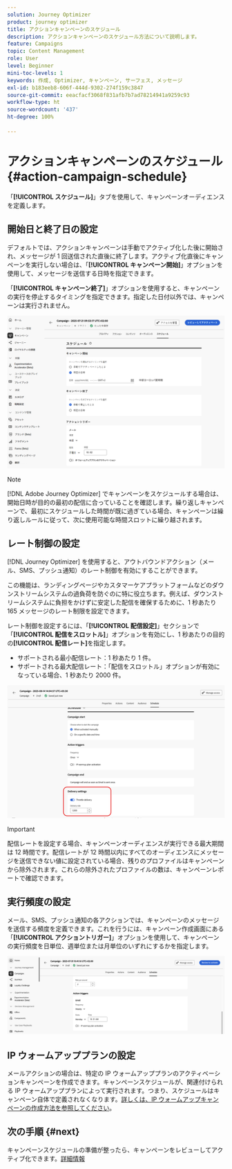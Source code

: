 ```yaml
---
solution: Journey Optimizer
product: journey optimizer
title: アクションキャンペーンのスケジュール
description: アクションキャンペーンのスケジュール方法について説明します。
feature: Campaigns
topic: Content Management
role: User
level: Beginner
mini-toc-levels: 1
keywords: 作成, Optimizer, キャンペーン, サーフェス, メッセージ
exl-id: b183eeb8-606f-444d-9302-274f159c3847
source-git-commit: eeacfacf3068f831afb7b7ad78214941a9259c93
workflow-type: ht
source-wordcount: '437'
ht-degree: 100%

---
```


# アクションキャンペーンのスケジュール {#action-campaign-schedule}

「**[!UICONTROL スケジュール]**」タブを使用して、キャンペーンオーディエンスを定義します。

## 開始日と終了日の設定

デフォルトでは、アクションキャンペーンは手動でアクティブ化した後に開始され、メッセージが 1 回送信された直後に終了します。アクティブ化直後にキャンペーンを実行しない場合は、「**[!UICONTROL キャンペーン開始]**」オプションを使用して、メッセージを送信する日時を指定できます。

「**[!UICONTROL キャンペーン終了]**」オプションを使用すると、キャンペーンの実行を停止するタイミングを指定できます。指定した日付以外では、キャンペーンは実行されません。

![](assets/create-campaign-schedule.png)

>[!NOTE]
>
>[!DNL Adobe Journey Optimizer] でキャンペーンをスケジュールする場合は、開始日時が目的の最初の配信に合っていることを確認します。繰り返しキャンペーンで、最初にスケジュールした時間が既に過ぎている場合、キャンペーンは繰り返しルールに従って、次に使用可能な時間スロットに繰り越されます。

## レート制御の設定

[!DNL Journey Optimizer] を使用すると、アウトバウンドアクション（メール、SMS、プッシュ通知）のレート制御を有効にすることができます。

この機能は、ランディングページやカスタマーケアプラットフォームなどのダウンストリームシステムの過負荷を防ぐのに特に役立ちます。例えば、ダウンストリームシステムに負担をかけずに安定した配信を確保するために、1 秒あたり 165 メッセージのレート制限を設定できます。

レート制御を設定するには、「**[!UICONTROL 配信設定]**」セクションで「**[!UICONTROL 配信をスロットル]**」オプションを有効にし、1 秒あたりの目的の&#x200B;**[!UICONTROL 配信レート]**&#x200B;を指定します。

* サポートされる最小配信レート：1 秒あたり 1 件。
* サポートされる最大配信レート：「配信をスロットル」オプションが有効になっている場合、1 秒あたり 2000 件。

![](assets/throttling-rate-control.png)

>[!IMPORTANT]
>
>配信レートを設定する場合、キャンペーンオーディエンスが実行できる最大期間は 12 時間です。配信レートが 12 時間以内にすべてのオーディエンスにメッセージを送信できない値に設定されている場合、残りのプロファイルはキャンペーンから除外されます。これらの除外されたプロファイルの数は、キャンペーンレポートで確認できます。

## 実行頻度の設定

メール、SMS、プッシュ通知の各アクションでは、キャンペーンのメッセージを送信する頻度を定義できます。これを行うには、キャンペーン作成画面にある「**[!UICONTROL アクショントリガー]**」オプションを使用して、キャンペーンの実行頻度を日単位、週単位または月単位のいずれにするかを指定します。

![](assets/action-triggers.png)

## IP ウォームアッププランの設定

メールアクションの場合は、特定の IP ウォームアッププランのアクティベーションキャンペーンを作成できます。キャンペーンスケジュールが、関連付けられる IP ウォームアッププランによって実行されます。つまり、スケジュールはキャンペーン自体で定義されなくなります。[詳しくは、IP ウォームアップキャンペーンの作成方法を参照してください](../configuration/ip-warmup-campaign.md)。

## 次の手順 {#next}

キャンペーンスケジュールの準備が整ったら、キャンペーンをレビューしてアクティブ化できます。[詳細情報](review-activate-campaign.md)
